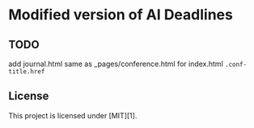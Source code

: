 # Modified version of AI Deadlines

## TODO

add journal.html same as _pages/conference.html for index.html `.conf-title.href`

## License

This project is licensed under [MIT][1].